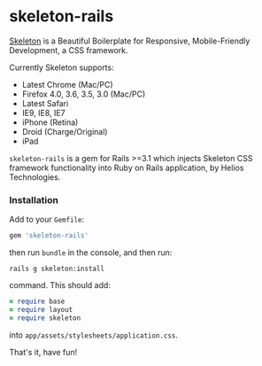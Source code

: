 # skeleton-rails

[Skeleton](http://getskeleton.com) is a Beautiful Boilerplate for Responsive, Mobile-Friendly Development, a CSS framework.

Currently Skeleton supports:

* Latest Chrome (Mac/PC)
* Firefox 4.0, 3.6, 3.5, 3.0 (Mac/PC)
* Latest Safari
* IE9, IE8, IE7
* iPhone (Retina)
* Droid (Charge/Original)
* iPad

`skeleton-rails` is a gem for Rails >=3.1 which injects Skeleton CSS framework functionality into Ruby on Rails application, by Helios Technologies.

### Installation

Add to your `Gemfile`:

```ruby
gem 'skeleton-rails'
```

then run `bundle` in the console, and then run:

    rails g skeleton:install

command. This should add:

```ruby
= require base
= require layout
= require skeleton
```

into `app/assets/stylesheets/application.css`.

That's it, have fun!